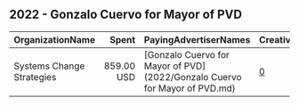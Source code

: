 ## 2022 - Gonzalo Cuervo for Mayor of PVD 
|OrganizationName|Spent|PayingAdvertiserNames|CreativeUrls|Impressions|Genders|AgeBrackets|CountryCodes|BillingAddresses|CandidateBallotInformation|
|:---|---:|:---|:---|---:|:---|:---|:---|:---|:---|
|Systems Change Strategies|859.00 USD|[Gonzalo Cuervo for Mayor of PVD](2022/Gonzalo Cuervo for Mayor of PVD.md)|[0](https://www.snap.com/political-ads/asset/5ba9f0bb0a39b3a79ef64fe8d9548647d01b2bd0ac89b4977f1e85bca273cb6e?mediaType=mp4)|187,829||18+|united states|"328 Mt Pleasant Ave,Providence,02908,US"||
